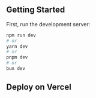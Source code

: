 ## Getting Started

First, run the development server:

```bash
npm run dev
# or
yarn dev
# or
pnpm dev
# or
bun dev
```


## Deploy on Vercel


